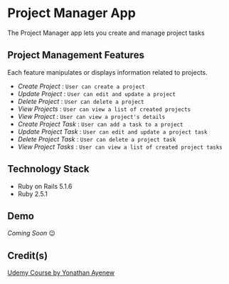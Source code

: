 # Project Manager App

The Project Manager app lets you create and manage project tasks

## Project Management Features

Each feature manipulates or displays information related to projects.

* _Create Project_ : `User can create a project`
* _Update Project_ : `User can edit and update a project`
* _Delete Project_ : `User can delete a project`
* _View Projects_ : `User can view a list of created projects`
* _View Project_ : `User can view a project's details`
* _Create Project Task_ : `User can add a task to a project`
* _Update Project Task_ : `User can edit and update a project task`
* _Delete Project Task_ : `User can delete a project task`
* _View Project Tasks_ : `User can view a list of created project tasks`

## Technology Stack

* Ruby on Rails 5.1.6
* Ruby 2.5.1

## Demo

_Coming Soon_ 😉

## Credit(s)

[Udemy Course by Yonathan Ayenew](https://www.udemy.com/8-beautiful-ruby-on-rails-apps-in-30-days/)
